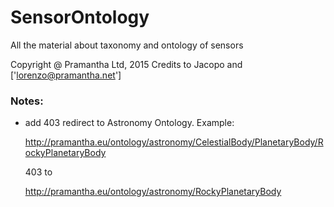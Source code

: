 # SensorOntology
All the material about taxonomy and ontology of sensors

Copyright @ Pramantha Ltd, 2015
Credits to Jacopo and ['lorenzo@pramantha.net']

### Notes:

* add 403 redirect to Astronomy Ontology. Example:

     http://pramantha.eu/ontology/astronomy/CelestialBody/PlanetaryBody/RockyPlanetaryBody

     403 to

     http://pramantha.eu/ontology/astronomy/RockyPlanetaryBody